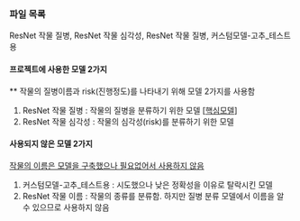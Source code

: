 ### 파일 목록 ###
ResNet 작물 질병, ResNet 작물 심각성, ResNet 작물 질병, 커스텀모델-고추_테스트용

#### 프로젝트에 사용한 모델 2가지 ###
** 작물의 질병이름과 risk(진행정도)를 나타내기 위해 모델 2가지를 사용함
1. ResNet 작물 질병 : 작물의 질병을 분류하기 위한 모델 [<u>핵심모델</u>]
2. ResNet 작물 심각성 : 작물의 심각성(risk)를 분류하기 위한 모델

#### 사용되지 않은 모델 2가지 ####
<u>작물의 이름은 모델을 구축했으나 필요없어서 사용하지 않음</u>

1. 커스텀모델-고추_테스트용 : 시도했으나 낮은 정확성을 이유로 탈락시킨 모델
2. ResNet 작물 이름 : 작물의 종류를 분류함. 하지만 질병 분류 모델에서 이름을 알 수 있으므로 사용하지 않음